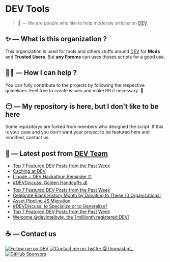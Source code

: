 # DEV Tools

> 🔧 — We are people who like to help moderate articles on [DEV](https://dev.to).

## ✨ — What is this organization ?

This organization is used for tools and others stuffs around [DEV](https://dev.to) for **Mods** and **Trusted Users**. But __any Forems__ can uses thoses scripts for a good use.


## 💪🏼 — How I can help ?

You can fully contribute to the projects by following the respective guidelines. Feel free to create issues and make PR if necessary. 🎉

## 😶 — My repository is here, but I don't like to be here

Some repositorys are forked from members who designed the script. If this is your case and you don't want your project to be featured here and modified, contact us.

## 📝 — Latest post from [DEV Team](https://dev.to/devteam)

<!-- BLOG-POST-LIST:START -->
- [Top 7 Featured DEV Posts from the Past Week](https://dev.to/devteam/top-7-featured-dev-posts-from-the-past-week-40)
- [Caching at DEV](https://dev.to/devteam/caching-at-dev-11el)
- [Linode + DEV Hackathon Reminder ⏰](https://dev.to/devteam/linode-dev-hackathon-reminder-4h6k)
- [#DEVDiscuss: Golden Handcuffs 💰](https://dev.to/devteam/devdiscuss-golden-handcuffs-4n67)
- [Top 7 Featured DEV Posts from the Past Week](https://dev.to/devteam/top-7-featured-dev-posts-from-the-past-week-1ni2)
- [Celebrate Black History Month by Donating to These 10 Organizations!](https://dev.to/devteam/celebrate-black-history-month-by-donating-to-these-10-organizations-104i)
- [Asset Pipeline JS Migration](https://dev.to/devteam/asset-pipeline-js-migration-48ki)
- [#DEVDiscuss: to Specialize or to Generalize?](https://dev.to/devteam/devdiscuss-to-specialize-or-to-generalize-46lj)
- [Top 7 Featured DEV Posts from the Past Week](https://dev.to/devteam/top-7-featured-dev-posts-from-the-past-week-3id8)
- [Welcome @devintelbyte, the 1 millionth registered DEV!](https://dev.to/devteam/welcome-devintelbyte-the-1-millionth-registered-dev-381i)
<!-- BLOG-POST-LIST:END -->


## ☕ — Contact us

[![Follow me on DEV](https://img.shields.io/badge/dev.to-%2308090A.svg?&style=for-the-badge&logo=dev.to&logoColor=white&alt=devto)](https://dev.to/thomasbnt)
[![Contact me on Twitter @Thomasbnt_](https://img.shields.io/badge/Contact%20me%20on%20Twitter-%231DA1F2.svg?&style=for-the-badge&logo=twitter&logoColor=white&alt=twitter)](https://twitter.com/messages/1142357270-1142357270?text=Hello,%20I%20contact%20you%20from%20devtotools%20&recipient_id=1142357270) [![GitHub Sponsors](https://img.shields.io/badge/Sponsor%20me-%23EA54AE.svg?&style=for-the-badge&logo=github-sponsors&logoColor=white)](https://github.com/sponsors/thomasbnt)


